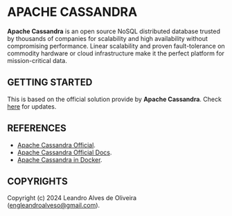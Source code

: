 # APACHE CASSANDRA

**Apache Cassandra** is an open source NoSQL distributed database trusted by thousands of companies for scalability and high availability without compromising performance. Linear scalability and proven fault-tolerance on commodity hardware or cloud infrastructure make it the perfect platform for mission-critical data.

## GETTING STARTED

This is based on the official solution provide by **Apache Cassandra**. Check [here](https://cassandra.apache.org/doc/4.0/cassandra/getting_started/installing.html) for updates.

## REFERENCES
- [Apache Cassandra Official](https://cassandra.apache.org/).
- [Apache Cassandra Official Docs](https://cassandra.apache.org/doc/latest/).
- [Apache Cassandra in Docker](https://cassandra.apache.org/doc/4.0/cassandra/getting_started/installing.html).

## COPYRIGHTS
Copyright (c) 2024 Leandro Alves de Oliveira (engleandroalveso@gmail.com).